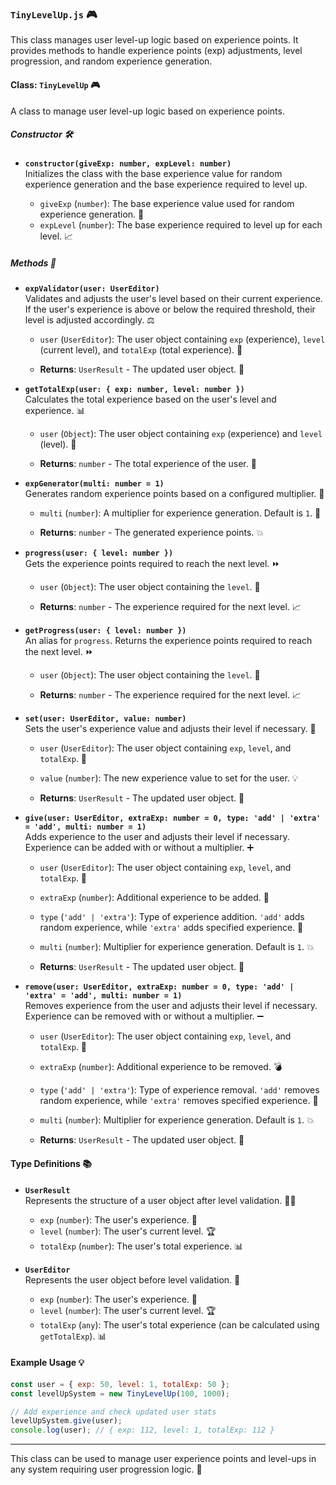 
### `TinyLevelUp.js` 🎮

This class manages user level-up logic based on experience points. It provides methods to handle experience points (exp) adjustments, level progression, and random experience generation.

#### Class: `TinyLevelUp` 🎮

A class to manage user level-up logic based on experience points.

##### Constructor 🛠️

- **`constructor(giveExp: number, expLevel: number)`**  
  Initializes the class with the base experience value for random experience generation and the base experience required to level up.

  - `giveExp` (`number`): The base experience value used for random experience generation. 🎲
  - `expLevel` (`number`): The base experience required to level up for each level. 📈

##### Methods 🔧

- **`expValidator(user: UserEditor)`**  
  Validates and adjusts the user's level based on their current experience. If the user's experience is above or below the required threshold, their level is adjusted accordingly. ⚖️

  - `user` (`UserEditor`): The user object containing `exp` (experience), `level` (current level), and `totalExp` (total experience). 👤
  
  - **Returns**: `UserResult` - The updated user object. 🔄

- **`getTotalExp(user: { exp: number, level: number })`**  
  Calculates the total experience based on the user's level and experience. 📊

  - `user` (`Object`): The user object containing `exp` (experience) and `level` (level). 👤
  
  - **Returns**: `number` - The total experience of the user. 🔢

- **`expGenerator(multi: number = 1)`**  
  Generates random experience points based on a configured multiplier. 🎲

  - `multi` (`number`): A multiplier for experience generation. Default is `1`. 💯

  - **Returns**: `number` - The generated experience points. 💥

- **`progress(user: { level: number })`**  
  Gets the experience points required to reach the next level. ⏩

  - `user` (`Object`): The user object containing the `level`. 👤

  - **Returns**: `number` - The experience required for the next level. 📈

- **`getProgress(user: { level: number })`**  
  An alias for `progress`. Returns the experience points required to reach the next level. ⏩

  - `user` (`Object`): The user object containing the `level`. 👤

  - **Returns**: `number` - The experience required for the next level. 📈

- **`set(user: UserEditor, value: number)`**  
  Sets the user's experience value and adjusts their level if necessary. 📝

  - `user` (`UserEditor`): The user object containing `exp`, `level`, and `totalExp`. 👤
  - `value` (`number`): The new experience value to set for the user. 💡

  - **Returns**: `UserResult` - The updated user object. 🔄

- **`give(user: UserEditor, extraExp: number = 0, type: 'add' | 'extra' = 'add', multi: number = 1)`**  
  Adds experience to the user and adjusts their level if necessary. Experience can be added with or without a multiplier. ➕

  - `user` (`UserEditor`): The user object containing `exp`, `level`, and `totalExp`. 👤
  - `extraExp` (`number`): Additional experience to be added. 💯
  - `type` (`'add' | 'extra'`): Type of experience addition. `'add'` adds random experience, while `'extra'` adds specified experience. 🔧
  - `multi` (`number`): Multiplier for experience generation. Default is `1`. 💥

  - **Returns**: `UserResult` - The updated user object. 🔄

- **`remove(user: UserEditor, extraExp: number = 0, type: 'add' | 'extra' = 'add', multi: number = 1)`**  
  Removes experience from the user and adjusts their level if necessary. Experience can be removed with or without a multiplier. ➖

  - `user` (`UserEditor`): The user object containing `exp`, `level`, and `totalExp`. 👤
  - `extraExp` (`number`): Additional experience to be removed. 💣
  - `type` (`'add' | 'extra'`): Type of experience removal. `'add'` removes random experience, while `'extra'` removes specified experience. 🔧
  - `multi` (`number`): Multiplier for experience generation. Default is `1`. 💥

  - **Returns**: `UserResult` - The updated user object. 🔄

#### Type Definitions 📚

- **`UserResult`**  
  Represents the structure of a user object after level validation. 🧑‍💻

  - `exp` (`number`): The user's experience. 🎯
  - `level` (`number`): The user's current level. 🏆
  - `totalExp` (`number`): The user's total experience. 📊

- **`UserEditor`**  
  Represents the user object before level validation. 🔧

  - `exp` (`number`): The user's experience. 🎯
  - `level` (`number`): The user's current level. 🏆
  - `totalExp` (`any`): The user's total experience (can be calculated using `getTotalExp`). 📊

#### Example Usage 💡

```javascript
const user = { exp: 50, level: 1, totalExp: 50 };
const levelUpSystem = new TinyLevelUp(100, 1000);

// Add experience and check updated user stats
levelUpSystem.give(user);
console.log(user); // { exp: 112, level: 1, totalExp: 112 }
```

---

This class can be used to manage user experience points and level-ups in any system requiring user progression logic. 🚀
